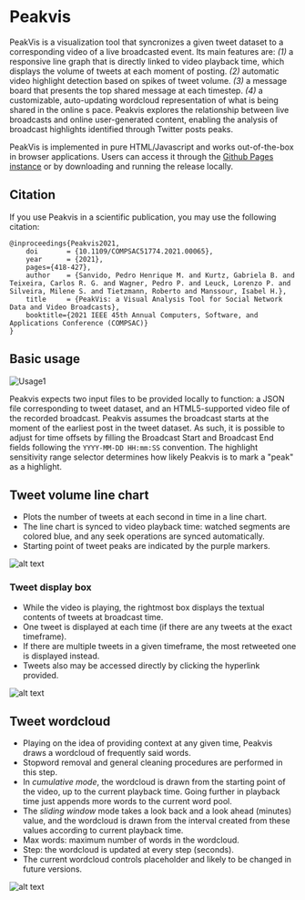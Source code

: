 # Peakvis
PeakVis is a visualization tool that syncronizes a given tweet dataset to a corresponding video of
a live broadcasted event. Its main features are: _(1)_ a responsive line graph that is directly linked to video playback time, which displays the volume of tweets at each moment of posting. _(2)_ automatic video highlight detection based on spikes of tweet volume. _(3)_ a message board that presents the top shared message at each timestep. _(4)_ a customizable, auto-updating wordcloud representation of what is being shared in the online s pace. Peakvis explores the relationship between live broadcasts and online user-generated content, enabling the analysis of broadcast highlights identified through Twitter posts peaks.

PeakVis is implemented in pure HTML/Javascript and works out-of-the-box in browser applications. Users can access it through the [Github Pages instance](https://davintlab.github.io/Peakvis-web/) or by downloading and running the release locally. 

## Citation

If you use Peakvis in a scientific publication, you may use the following citation:

```
@inproceedings{Peakvis2021,
    doi       = {10.1109/COMPSAC51774.2021.00065},
    year      = {2021},
    pages={418-427},
    author    = {Sanvido, Pedro Henrique M. and Kurtz, Gabriela B. and Teixeira, Carlos R. G. and Wagner, Pedro P. and Leuck, Lorenzo P. and Silveira, Milene S. and Tietzmann, Roberto and Manssour, Isabel H.},
    title     = {PeakVis: a Visual Analysis Tool for Social Network Data and Video Broadcasts},
    booktitle={2021 IEEE 45th Annual Computers, Software, and Applications Conference (COMPSAC)}
}
```


## Basic usage
![Usage1](https://i.imgur.com/fFApREy.png)

Peakvis expects two input files to be provided locally to function: a JSON file corresponding to tweet dataset, and an HTML5-supported video file of the recorded broadcast. Peakvis assumes the broadcast starts at the moment of the earliest post in the tweet dataset. As such, it is possible to adjust for time offsets by filling the Broadcast Start and Broadcast End fields following the `YYYY-MM-DD HH:mm:SS` convention. The highlight sensitivity range selector determines how likely Peakvis is to mark a "peak" as a highlight.

## Tweet volume line chart

- Plots the number of tweets at each second in time in a line chart.
- The line chart is synced to video playback time: watched segments are colored blue, and any seek operations are synced automatically.
- Starting point of tweet peaks are indicated by the purple markers.

![alt text](https://media.discordapp.net/attachments/511284977409851402/725465708909035590/unknown.png?width=1442&height=299)

### Tweet display box

- While the video is playing, the rightmost box displays the textual contents of tweets at broadcast time.
- One tweet is displayed at each time (if there are any tweets at the exact timeframe).
- If there are multiple tweets in a given timeframe, the most retweeted one is displayed instead.
- Tweets also may be accessed directly by clicking the hyperlink provided.

![alt text](https://media.discordapp.net/attachments/830590281966682193/842865515357798460/tweets.png)

## Tweet wordcloud

- Playing on the idea of providing context at any given time, Peakvis draws a wordcloud of frequently said words.
- Stopword removal and general cleaning procedures are performed in this step.
- In _cumulative mode_, the wordcloud is drawn from the starting point of the video, up to the current playback time. Going further in playback time just appends more words to the current word pool.
- The _sliding window_ mode takes a look back and a look ahead (minutes) value, and the wordcloud is drawn from the interval created from these values according to current playback time.
- Max words: maximum number of words in the wordcloud.
- Step: the wordcloud is updated at every step (seconds).
- The current wordcloud controls placeholder and likely to be changed in future versions.

![alt text](https://i.imgur.com/UocJgwS.png)



